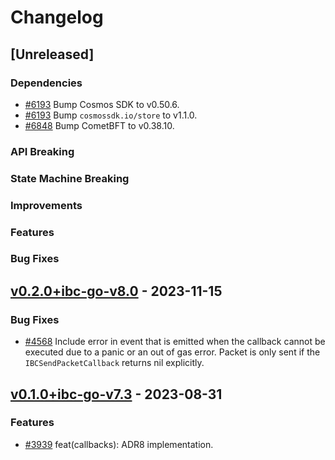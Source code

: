 <!--
Guiding Principles:

Changelogs are for humans, not machines.
There should be an entry for every single version.
The same types of changes should be grouped.
Versions and sections should be linkable.
The latest version comes first.
The release date of each version is displayed.
Mention whether you follow Semantic Versioning.

Usage:

Change log entries are to be added to the Unreleased section under the
appropriate stanza (see below). Each entry should ideally include a tag and
the Github issue reference in the following format:

* (<tag>) \#<issue-number> message

The issue numbers will later be link-ified during the release process so you do
not have to worry about including a link manually, but you can if you wish.

Types of changes (Stanzas):

"Features" for new features.
"Improvements" for changes in existing functionality.
"Deprecated" for soon-to-be removed features.
"Bug Fixes" for any bug fixes.
"Client Breaking" for breaking CLI commands and REST routes used by end-users.
"API Breaking" for breaking exported APIs used by developers building on SDK.
"State Machine Breaking" for any changes that result in a different AppState given the same genesisState and txList.
Ref: https://keepachangelog.com/en/1.0.0/
-->

# Changelog

## [Unreleased]

### Dependencies

* [\#6193](https://github.com/cosmos/ibc-go/pull/6193) Bump Cosmos SDK to v0.50.6.
* [\#6193](https://github.com/cosmos/ibc-go/pull/6193) Bump `cosmossdk.io/store` to v1.1.0.
* [\#6848](https://github.com/cosmos/ibc-go/pull/6848) Bump CometBFT to v0.38.10.

### API Breaking

### State Machine Breaking

### Improvements

### Features

### Bug Fixes

<!-- markdown-link-check-disable-next-line -->
## [v0.2.0+ibc-go-v8.0](https://github.com/cosmos/ibc-go/releases/tag/modules%2Fapps%2Fcallbacks%2Fv0.2.0%2Bibc-go-v8.0) - 2023-11-15

### Bug Fixes

* [\#4568](https://github.com/cosmos/ibc-go/pull/4568) Include error in event that is emitted when the callback cannot be executed due to a panic or an out of gas error. Packet is only sent if the `IBCSendPacketCallback` returns nil explicitly.

<!-- markdown-link-check-disable-next-line -->
## [v0.1.0+ibc-go-v7.3](https://github.com/cosmos/ibc-go/releases/tag/modules%2Fapps%2Fcallbacks%2Fv0.1.0%2Bibc-go-v7.3) - 2023-08-31

### Features

* [\#3939](https://github.com/cosmos/ibc-go/pull/3939) feat(callbacks): ADR8 implementation.
